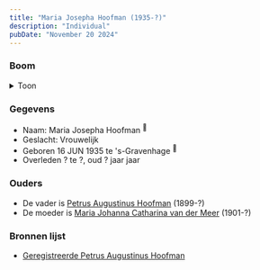 ```yaml
---
title: "Maria Josepha Hoofman (1935-?)"
description: "Individual"
pubDate: "November 20 2024"
---
```


### Boom
<details><summary>Toon</summary>

![test](https://www.plantuml.com/plantuml/svg/dP9DJy9048Rl-oicUl14qb9180qAXlgHWCIeLp9jntRJxIxPsMg8uR-xGls81utU9kzyFVlEdh53wvfQ2QwaNgF56bBCgiAQHkVdHXaBpg9cdoBjH2bpWapQJD4-fdhjDb1JdPBblSIEB1ctMPFuCZLJo0ml0W2cnkPaxqgPLPgOuxX6gSTZYCHMY2DOxbQns7SSBCdPXc7I50qxgNruQSnZZVe0aE4g2C9X3-1m5YMzPEeNl3nAKlaMub6AwMQL6kSKZSOG7iDySWlXO3Y41r9C-aifLurIAzJvAhE6EJKUpFUSmgbdQa7cQ2N2jIbHQuHpTAKNVFI46lnxO4vatvcwmHjJCfr5i-W7fW4iRXuW70OX777dmk8JwH8B-YDPF7gcF9Uwy8dkCKpkB_pCxiaE9Wc2eD-7GoMBqcr8AVFiWRQYDQxJQIj4I_qfj9rUsAK6uhiHJEiIlr_35yB7HNzt8Ep3zVt2uqQz_raWpaZd_WE_0W00)
</details>

### Gegevens
- Naam: Maria Josepha Hoofman <sup><a href="../s00351/" style="text-decoration:none" title="Geregistreerde Petrus Augustinus Hoofman ">:link:</a></sup>
- Geslacht: Vrouwelijk
- Geboren 16 JUN 1935 te 's-Gravenhage <sup><a href="../s00351/" style="text-decoration:none" title="Geregistreerde Petrus Augustinus Hoofman ">:link:</a></sup>
- Overleden ? te ?, oud ? jaar jaar 

### Ouders
- De vader is [Petrus Augustinus Hoofman](../i00195/) (1899-?)
- De moeder is [Maria Johanna Catharina van der Meer](../i00205/) (1901-?)

### Bronnen lijst
- [Geregistreerde Petrus Augustinus Hoofman ](../s00351/)